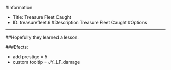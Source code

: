 #Information
 - Title: Treasure Fleet Caught
 - ID: treasurefleet.6
#Description
Treasure Fleet Caught
#Options

___
##Hopefully they learned a lesson.

###Efects:<ul><li>add prestige = 5</li><li>custom tooltip = JY_LF_damage</li></ul>
